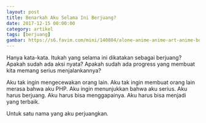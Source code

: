 ```yaml
---
layout: post
title: Benarkah Aku Selama Ini Berjuang?
date: 2017-12-15 00:00:00
category: artikel
tags: [berjuang]
gambar: https://s6.favim.com/mini/140804/alone-anime-anime-art-anime-boy-Favim.com-1969798.jpg
---
```


Hanya kata-kata. Itukah yang selama ini dikatakan sebagai berjuang? Apakah sudah ada aksi nyata? Apakah sudah ada progress yang membuat kita memang serius menjalankannya?

Aku tak ingin mengecewakan orang lain. Aku tak ingin membuat orang lain merasa bahwa aku PHP. Aku ingin menunjukkan bahwa aku serius. Aku harus berjuang. Aku harus bisa menggapainya. Aku harus bisa menjadi yang terbaik.

Untuk satu nama yang aku perjuangkan.